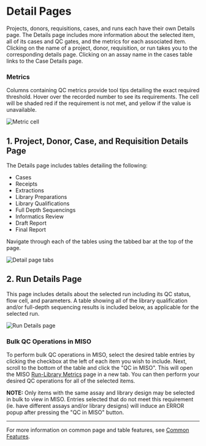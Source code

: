 # Detail Pages

Projects, donors, requisitions, cases, and runs each have their own Details page. The Details page
includes more information about the selected item, all of its cases and QC gates, and the metrics
for each associated item. Clicking on the name of a project, donor, requisition, or run takes you to
the corresponding details page. Clicking on an assay name in the cases table links to the Case
Details page.

### Metrics

Columns containing QC metrics provide tool tips detailing the exact required threshold. Hover over
the recorded number to see its requirements. The cell will be shaded red if the requirement is not
met, and yellow if the value is unavailable.

![Metric cell](/images/metric_cell.png)

## 1. Project, Donor, Case, and Requisition Details Page

The Details page includes tables detailing the following:

- Cases
- Receipts
- Extractions
- Library Preparations
- Library Qualifications
- Full Depth Sequencings
- Informatics Review
- Draft Report
- Final Report

Navigate through each of the tables using the tabbed bar at the top of the page.

![Detail page tabs](/images/detail_tabs.png)

## 2. Run Details Page

This page includes details about the selected run including its QC status, flow cell, and
parameters. A table showing all of the library qualification and/or full-depth sequencing results is
included below, as applicable for the selected run.

![Run Details page](/images/run_details.png)

### Bulk QC Operations in MISO

To perform bulk QC operations in MISO, select the desired table entries by clicking the checkbox at
the left of each item you wish to include. Next, scroll to the bottom of the table and click the
"QC in MISO". This will open the MISO
[Run-Library Metrics](https://miso-lims.readthedocs.io/projects/docs/en/latest/user_manual/qc_integration/)
page in a new tab. You can then perform your desired QC operations for all of the selected items.

**NOTE:** Only items with the same assay and library design may be selected in bulk to view in MISO.
Entries selected that do not meet this requirement (ie. have different assays and/or library
designs) will induce an ERROR popup after pressing the "QC in MISO" button.

---

For more information on common page and table features, see [Common Features](../features/).
